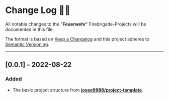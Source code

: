 <!-- markdownlint-disable MD024-->
# **Change Log** 📜📝

All notable changes to the "**Feuerwehr**" Firebrigade-Projects will be documented in this file.

The format is based on [Keep a Changelog](https://keepachangelog.com/en/1.0.0/) and this project adheres to [Semantic Versioning](https://semver.org/spec/v2.0.0.html).

---

## [**0.0.1**] - 2022-08-22

### Added

* The basic project structure from **[josee9988/project-template](https://github.com/Josee9988/project-template)**.
